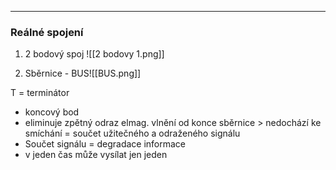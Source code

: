 ---
### Reálné spojení

1.  2 bodový spoj
![[2 bodovy 1.png]]

2.  Sběrnice - BUS![[BUS.png]]

T = terminátor

-   koncový bod
-   eliminuje zpětný odraz elmag. vlnění od konce sběrnice > nedochází ke smíchání = součet užitečného a odraženého signálu
-   Součet signálu = degradace informace
-   v jeden čas může vysílat jen jeden